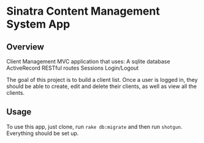 # Sinatra Content Management System App

## Overview

Client Management MVC application that uses:
A sqlite database
ActiveRecord
RESTful routes
Sessions
Login/Logout

The goal of this project is to build a client list.
Once a user is logged in, they should be able to create, edit and delete their clients, as well as view all the clients.

## Usage
To use this app, just clone, run `rake db:migrate` and then run `shotgun`.
Everything should be set up.
